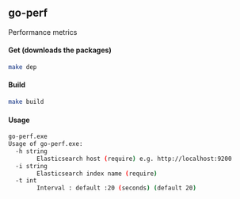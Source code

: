 
## go-perf
Performance metrics

#### Get (downloads the packages)

```sh
make dep 
```

#### Build 

```sh
make build
```

#### Usage 
```sh
go-perf.exe
Usage of go-perf.exe:
  -h string
        Elasticsearch host (require) e.g. http://localhost:9200
  -i string
        Elasticsearch index name (require)
  -t int
        Interval : default :20 (seconds) (default 20)
```


